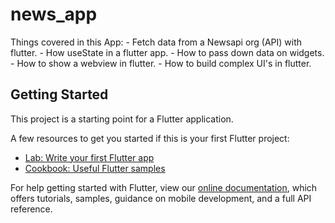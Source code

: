 # news_app

 Things covered in this App:
    - Fetch data from a Newsapi org (API) with flutter.
    - How useState in a flutter app.
    - How to pass down data on widgets.
    - How to show a webview in flutter.
    - How to build complex UI's in flutter.

## Getting Started

This project is a starting point for a Flutter application.

A few resources to get you started if this is your first Flutter project:

- [Lab: Write your first Flutter app](https://flutter.dev/docs/get-started/codelab)
- [Cookbook: Useful Flutter samples](https://flutter.dev/docs/cookbook)

For help getting started with Flutter, view our
[online documentation](https://flutter.dev/docs), which offers tutorials,
samples, guidance on mobile development, and a full API reference.
